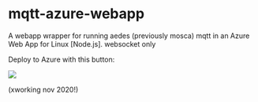 # mqtt-azure-webapp
A webapp wrapper for running aedes (previously mosca) mqtt in an Azure Web App for Linux [Node.js].
websocket only

Deploy to Azure with this button:

<a href="https://portal.azure.com/#create/Microsoft.Template/uri/https%3A%2F%2Fraw.githubusercontent.com%2Fclysss%2FmqttServer-azure-webapp%2Fblob%2Fmain%2Fwebapp-deploy.json" target="_blank"><img src="http://azuredeploy.net/deploybutton.png"/></a>

(xworking nov 2020!)
